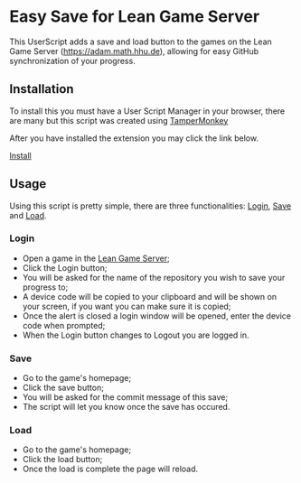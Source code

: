 # Easy Save for Lean Game Server

This UserScript adds a save and load button to the games on the Lean Game Server (https://adam.math.hhu.de), allowing for easy GitHub synchronization of your progress.

## Installation

To install this you must have a User Script Manager in your browser, there are many but this script was created using [TamperMonkey](https://www.tampermonkey.net)

After you have installed the extension you may click the link below.

[Install](https://github.com/edrf12/leangame-easysave/raw/main/EasySaveLGS.user.js)

## Usage

Using this script is pretty simple, there are three functionalities: [Login](#login), [Save](#save) and [Load](#load).

### Login

- Open a game in the [Lean Game Server](https://adam.math.hhu.de);
- Click the Login button;
- You will be asked for the name of the repository you wish to save your progress to;
- A device code will be copied to your clipboard and will be shown on your screen, if you want you can make sure it is copied;
- Once the alert is closed a login window will be opened, enter the device code when prompted;
- When the Login button changes to Logout you are logged in.

### Save

- Go to the game's homepage;
- Click the save button;
- You will be asked for the commit message of this save;
- The script will let you know once the save has occured.

### Load

- Go to the game's homepage;
- Click the load button;
- Once the load is complete the page will reload.
